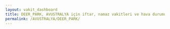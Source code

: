 ```yaml
---
layout: vakit_dashboard
title: DEER_PARK, AVUSTRALYA için iftar, namaz vakitleri ve hava durumu - ilçe/eyalet seç
permalink: /AVUSTRALYA/DEER_PARK/
---
```


<script type="text/javascript">
  var GLOBAL_COUNTRY = 'AVUSTRALYA';
  var GLOBAL_CITY = 'DEER_PARK';
  var GLOBAL_STATE = '';
  var lat = 72;
  var lon = 21;
</script>
